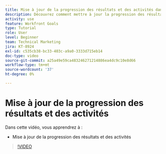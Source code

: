 ```yaml
---
title: Mise à jour de la progression des résultats et des activités dans [!DNL Workfront Goals]
description: Découvrez comment mettre à jour la progression des résultats et des activités dans [!DNL Workfront Goals].
activity: use
feature: Workfront Goals
type: Tutorial
role: User
level: Beginner
team: Technical Marketing
jira: KT-8924
exl-id: c535cb38-bc33-403c-a9a0-3333d715eb14
doc-type: video
source-git-commit: a25a49e59ca483246271214886ea4dc9c10e8d66
workflow-type: tm+mt
source-wordcount: '37'
ht-degree: 0%

---
```


# Mise à jour de la progression des résultats et des activités

Dans cette vidéo, vous apprendrez à :

* Mise à jour de la progression des résultats et des activités

>[!VIDEO](https://video.tv.adobe.com/v/335196/?quality=12&learn=on)
